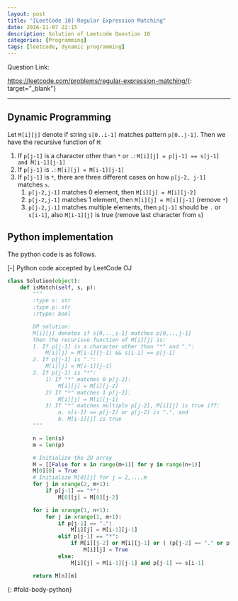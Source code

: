 ```yaml
---
layout: post
title: "[LeetCode 10] Regular Expression Matching"
date: 2016-11-07 22:15
description: Solution of Leetcode Question 10
categories: [Programming]
tags: [leetcode, dynamic programming]
---
```


Question Link:

<https://leetcode.com/problems/regular-expression-matching/>{: target="_blank"}

---

## Dynamic Programming

Let `M[i][j]` denote if string `s[0..i-1]` matches pattern `p[0..j-1]`. Then we have the recursive function of `M`:
1. If `p[j-1]` is a character other than `*` or `.`:
    `M[i][j] = p[j-1] == s[j-1] and M[i-1][j-1]`
2. If `p[j-1]` is `.`:
    `M[i][j] = M[i-1][j-1]`
3. If `p[j-1]` is `*`, there are three different cases on how `p[j-2, j-1]` matches `s`.
    1. `p[j-2,j-1]` matches 0 element, then `M[i][j] = M[i][j-2]`
    2. `p[j-2,j-1]` matches 1 element, then `M[i][j] = M[i][j-1]` (remove `*`)
    3. `p[j-2,j-1]` matches multiple elements, then `p[j-1]` should be `.` or `s[i-1]`, also `M[i-1][j]` is true (remove last character from `s`)

## Python implementation

The python code is as follows.

<div class="code-title">
<span class="code-fold" id="fold-btn-python" onclick="$use('fold-body-python', 'fold-btn-python')">[-]</span>
Python code accepted by LeetCode OJ
</div>

~~~ python
class Solution(object):
    def isMatch(self, s, p):
        """
        :type s: str
        :type p: str
        :rtype: bool

        DP solution:
        M[i][j] denotes if s[0,..,i-1] matches p[0,..,j-1]
        Then the recurisve function of M[i][j] is:
        1. If p[j-1] is a character other than "*" and ".":
            M[i][j] = M[i-1][j-1] && s[i-1] == p[j-1]
        2. If p[j-1] is ".":
            M[i][j] = M[i-1][j-1]
        3. If p[j-1] is "*":
            1) If "*" matches 0 p[j-2]:
                M[i][j] = M[i][j-2]
            2) If "*" matches 1 p[j-2]:
                M[i][j] = M[i][j-1]
            3) If "*" matches multiple p[j-2], M[i][j] is true iff:
                a. s[i-1] == p[j-2] or p[j-2] is ".", and
                b. M[i-1][j] is true
        """

        n = len(s)
        m = len(p)

        # Initialize the 2D array
        M = [[False for x in range(m+1)] for y in range(n+1)]
        M[0][0] = True
        # Initialize M[0][j] for j = 2,...,m
        for j in xrange(2, m+1):
            if p[j-1] == "*":
                M[0][j] = M[0][j-2]

        for i in xrange(1, n+1):
            for j in xrange(1, m+1):
                if p[j-1] == ".":
                    M[i][j] = M[i-1][j-1]
                elif p[j-1] == "*":
                    if M[i][j-2] or M[i][j-1] or ( (p[j-2] == "." or p[j-2] == s[i-1]) and M[i-1][j] ):
                        M[i][j] = True
                else:
                    M[i][j] = M[i-1][j-1] and p[j-1] == s[i-1]

        return M[n][m]

~~~
{: #fold-body-python}
